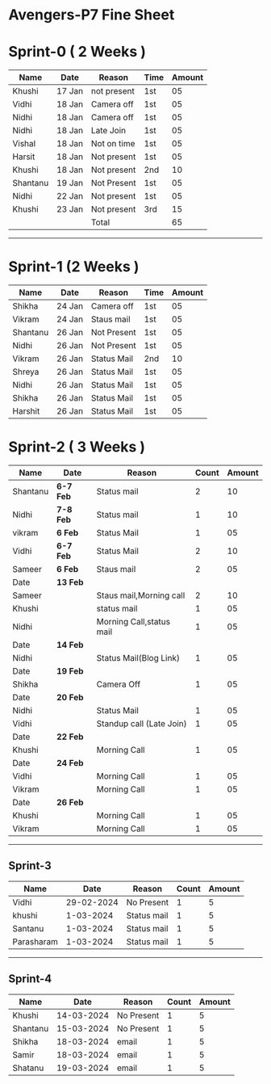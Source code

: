 # Avengers-P7 Fine Sheet

# Sprint-0 ( 2 Weeks )

| Name      | Date   | Reason        | Time | Amount  |
| ----      | ----   | ------        | ---- | ----    |
| Khushi    | 17 Jan | not present   | 1st  | 05      |
| Vidhi     | 18 Jan | Camera off    | 1st  | 05      |
| Nidhi     | 18 Jan | Camera off    | 1st  | 05      |
| Nidhi     | 18 Jan | Late Join     | 1st  | 05      |
| Vishal    | 18 Jan | Not on time   | 1st  | 05      |
| Harsit    | 18 Jan | Not present   | 1st  | 05      |
| Khushi    | 18 Jan | Not present   | 2nd  | 10      |
| Shantanu  | 19 Jan | Not Present   | 1st  | 05      |
| Nidhi     | 22 Jan | Not present   | 1st  | 05      |
| Khushi    | 23 Jan | Not present   | 3rd  | 15      |
|           |        |  Total        |      | 65      | 
***

# Sprint-1 (2 Weeks )
| Name      | Date    | Reason      | Time | Amount |
| ----      | ----    | ------      | ---- | ----   |
| Shikha    | 24 Jan  | Camera off  | 1st  | 05     |
| Vikram    | 24 Jan  | Staus mail  | 1st  | 05     |
| Shantanu  | 26 Jan  | Not Present | 1st  | 05     |
| Nidhi     | 26 Jan  | Not Present | 1st  | 05     |
| Vikram    | 26 Jan  | Status Mail | 2nd  | 10     |
| Shreya    | 26 Jan  | Status Mail | 1st  | 05     |
| Nidhi     | 26 Jan  | Status Mail | 1st  | 05     |
| Shikha    | 26 Jan  | Status Mail | 1st  | 05     |
| Harshit   | 26 Jan  | Status Mail | 1st  | 05     |






# Sprint-2 ( 3 Weeks )

| Name      | Date    | Reason      | Count| Amount |
| ----      | ----    | ------      | ---- | ----   |
| Shantanu  | **6-7  Feb**   | Status mail | 2    | 10     |
| Nidhi     | **7-8 Feb** | Status mail | 1    | 10     |
| vikram    | **6 Feb**   | Status Mail | 1    | 05     |
| Vidhi     | **6-7 Feb** | Status Mail | 2    | 10     |
| Sameer    | **6 Feb**  | Staus mail  | 2    | 05     |
| Date      | **13 Feb**  |  |     |      |
| Sameer    |   | Staus mail,Morning call  | 2    |   10   |
| Khushi    |  | status mail | 1    |  05    |
| Nidhi    |  | Morning Call,status mail | 1    |  05    |
| Date      | **14 Feb**   | 
| Nidhi      | |Status Mail(Blog Link) |  1   |   05   |
| Date      | **19 Feb**   | 
| Shikha      |   | Camera Off|  1   |   05   |
| Date      | **20 Feb**   | 
| Nidhi      |   |Status Mail|  1   |   05   |
| Vidhi      |   | Standup call (Late Join)|  1   |   05   |
| Date      | **22 Feb**   | |     |      |
| Khushi    |  |Morning Call |  1   |   05   |
| Date      | **24 Feb**   | |     |      |
| Vidhi    |  |Morning Call |  1   |   05   |
| Vikram    |  |Morning Call |  1   |   05   |
| Date      | **26 Feb**   | |     |      |
| Khushi    |  |Morning Call |  1   |   05   |
| Vikram    |  |Morning Call |  1   |   05   |

***
## Sprint-3 
 | Name      | Date    | Reason      | Count| Amount |
 |-----------|--------|--------------|-----|---------|
 | Vidhi     | 29-02-2024| No Present | 1  |     5   |
 | khushi    | 1-03-2024 | Status mail| 1  |     5   |
 | Santanu   | 1-03-2024 | Status mail| 1  |     5   |
 | Parasharam | 1-03-2024 | Status mail| 1 |     5   |
***

## Sprint-4
 | Name      | Date    | Reason      | Count| Amount |
 |-----------|--------|--------------|-----|---------|
 | Khushi | 14-03-2024 | No Present | 1     | 5      |
 | Shantanu  | 15-03-2024| No Present | 1  |     5   |
 | Shikha    | 18-03-2024 | email  | 1 | 5 |
 | Samir  | 18-03-2024 | email | 1 | 5 | 
 | Shatanu | 19-03-2024 | email | 1 | 5 |
 
